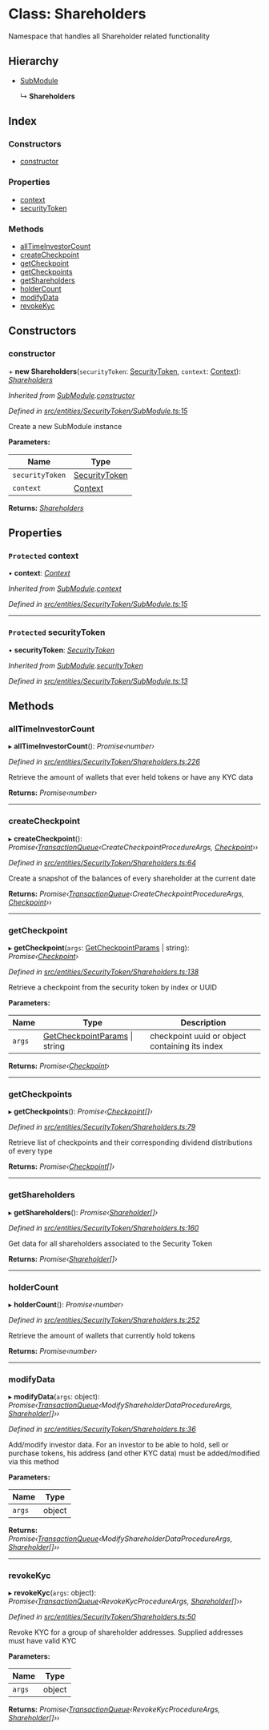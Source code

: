 # Class: Shareholders

Namespace that handles all Shareholder related functionality

## Hierarchy

* [SubModule](entities.securitytoken.submodule.md)

  ↳ **Shareholders**

## Index

### Constructors

* [constructor](entities.securitytoken.shareholders.md#constructor)

### Properties

* [context](entities.securitytoken.shareholders.md#protected-context)
* [securityToken](entities.securitytoken.shareholders.md#protected-securitytoken)

### Methods

* [allTimeInvestorCount](entities.securitytoken.shareholders.md#alltimeinvestorcount)
* [createCheckpoint](entities.securitytoken.shareholders.md#createcheckpoint)
* [getCheckpoint](entities.securitytoken.shareholders.md#getcheckpoint)
* [getCheckpoints](entities.securitytoken.shareholders.md#getcheckpoints)
* [getShareholders](entities.securitytoken.shareholders.md#getshareholders)
* [holderCount](entities.securitytoken.shareholders.md#holdercount)
* [modifyData](entities.securitytoken.shareholders.md#modifydata)
* [revokeKyc](entities.securitytoken.shareholders.md#revokekyc)

## Constructors

###  constructor

\+ **new Shareholders**(`securityToken`: [SecurityToken](entities.securitytoken.securitytoken.md), `context`: [Context](_context_.context.md)): *[Shareholders](entities.securitytoken.shareholders.md)*

*Inherited from [SubModule](entities.securitytoken.submodule.md).[constructor](entities.securitytoken.submodule.md#constructor)*

*Defined in [src/entities/SecurityToken/SubModule.ts:15](https://github.com/PolymathNetwork/polymath-sdk/blob/73ecb26/src/entities/SecurityToken/SubModule.ts#L15)*

Create a new SubModule instance

**Parameters:**

Name | Type |
------ | ------ |
`securityToken` | [SecurityToken](entities.securitytoken.securitytoken.md) |
`context` | [Context](_context_.context.md) |

**Returns:** *[Shareholders](entities.securitytoken.shareholders.md)*

## Properties

### `Protected` context

• **context**: *[Context](_context_.context.md)*

*Inherited from [SubModule](entities.securitytoken.submodule.md).[context](entities.securitytoken.submodule.md#protected-context)*

*Defined in [src/entities/SecurityToken/SubModule.ts:15](https://github.com/PolymathNetwork/polymath-sdk/blob/73ecb26/src/entities/SecurityToken/SubModule.ts#L15)*

___

### `Protected` securityToken

• **securityToken**: *[SecurityToken](entities.securitytoken.securitytoken.md)*

*Inherited from [SubModule](entities.securitytoken.submodule.md).[securityToken](entities.securitytoken.submodule.md#protected-securitytoken)*

*Defined in [src/entities/SecurityToken/SubModule.ts:13](https://github.com/PolymathNetwork/polymath-sdk/blob/73ecb26/src/entities/SecurityToken/SubModule.ts#L13)*

## Methods

###  allTimeInvestorCount

▸ **allTimeInvestorCount**(): *Promise‹number›*

*Defined in [src/entities/SecurityToken/Shareholders.ts:226](https://github.com/PolymathNetwork/polymath-sdk/blob/73ecb26/src/entities/SecurityToken/Shareholders.ts#L226)*

Retrieve the amount of wallets that ever held tokens or have any KYC data

**Returns:** *Promise‹number›*

___

###  createCheckpoint

▸ **createCheckpoint**(): *Promise‹[TransactionQueue](entities.transactionqueue.md)‹CreateCheckpointProcedureArgs, [Checkpoint](entities.checkpoint.md)››*

*Defined in [src/entities/SecurityToken/Shareholders.ts:64](https://github.com/PolymathNetwork/polymath-sdk/blob/73ecb26/src/entities/SecurityToken/Shareholders.ts#L64)*

Create a snapshot of the balances of every shareholder at the current date

**Returns:** *Promise‹[TransactionQueue](entities.transactionqueue.md)‹CreateCheckpointProcedureArgs, [Checkpoint](entities.checkpoint.md)››*

___

###  getCheckpoint

▸ **getCheckpoint**(`args`: [GetCheckpointParams](../interfaces/entities.securitytoken.getcheckpointparams.md) | string): *Promise‹[Checkpoint](entities.checkpoint.md)›*

*Defined in [src/entities/SecurityToken/Shareholders.ts:138](https://github.com/PolymathNetwork/polymath-sdk/blob/73ecb26/src/entities/SecurityToken/Shareholders.ts#L138)*

Retrieve a checkpoint from the security token by index or UUID

**Parameters:**

Name | Type | Description |
------ | ------ | ------ |
`args` | [GetCheckpointParams](../interfaces/entities.securitytoken.getcheckpointparams.md) &#124; string | checkpoint uuid or object containing its index  |

**Returns:** *Promise‹[Checkpoint](entities.checkpoint.md)›*

___

###  getCheckpoints

▸ **getCheckpoints**(): *Promise‹[Checkpoint](entities.checkpoint.md)[]›*

*Defined in [src/entities/SecurityToken/Shareholders.ts:79](https://github.com/PolymathNetwork/polymath-sdk/blob/73ecb26/src/entities/SecurityToken/Shareholders.ts#L79)*

Retrieve list of checkpoints and their corresponding dividend distributions of every type

**Returns:** *Promise‹[Checkpoint](entities.checkpoint.md)[]›*

___

###  getShareholders

▸ **getShareholders**(): *Promise‹[Shareholder](entities.shareholder.md)[]›*

*Defined in [src/entities/SecurityToken/Shareholders.ts:160](https://github.com/PolymathNetwork/polymath-sdk/blob/73ecb26/src/entities/SecurityToken/Shareholders.ts#L160)*

Get data for all shareholders associated to the Security Token

**Returns:** *Promise‹[Shareholder](entities.shareholder.md)[]›*

___

###  holderCount

▸ **holderCount**(): *Promise‹number›*

*Defined in [src/entities/SecurityToken/Shareholders.ts:252](https://github.com/PolymathNetwork/polymath-sdk/blob/73ecb26/src/entities/SecurityToken/Shareholders.ts#L252)*

Retrieve the amount of wallets that currently hold tokens

**Returns:** *Promise‹number›*

___

###  modifyData

▸ **modifyData**(`args`: object): *Promise‹[TransactionQueue](entities.transactionqueue.md)‹ModifyShareholderDataProcedureArgs, [Shareholder](entities.shareholder.md)[]››*

*Defined in [src/entities/SecurityToken/Shareholders.ts:36](https://github.com/PolymathNetwork/polymath-sdk/blob/73ecb26/src/entities/SecurityToken/Shareholders.ts#L36)*

Add/modify investor data. For an investor to be able to hold, sell or purchase tokens, his address (and other KYC data)
must be added/modified via this method

**Parameters:**

Name | Type |
------ | ------ |
`args` | object |

**Returns:** *Promise‹[TransactionQueue](entities.transactionqueue.md)‹ModifyShareholderDataProcedureArgs, [Shareholder](entities.shareholder.md)[]››*

___

###  revokeKyc

▸ **revokeKyc**(`args`: object): *Promise‹[TransactionQueue](entities.transactionqueue.md)‹RevokeKycProcedureArgs, [Shareholder](entities.shareholder.md)[]››*

*Defined in [src/entities/SecurityToken/Shareholders.ts:50](https://github.com/PolymathNetwork/polymath-sdk/blob/73ecb26/src/entities/SecurityToken/Shareholders.ts#L50)*

Revoke KYC for a group of shareholder addresses. Supplied addresses must have valid KYC

**Parameters:**

Name | Type |
------ | ------ |
`args` | object |

**Returns:** *Promise‹[TransactionQueue](entities.transactionqueue.md)‹RevokeKycProcedureArgs, [Shareholder](entities.shareholder.md)[]››*

